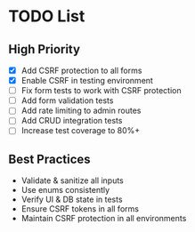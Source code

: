 # TODO List
## High Priority
- [x] Add CSRF protection to all forms
- [x] Enable CSRF in testing environment
- [ ] Fix form tests to work with CSRF protection
- [ ] Add form validation tests
- [ ] Add rate limiting to admin routes
- [ ] Add CRUD integration tests
- [ ] Increase test coverage to 80%+

## Best Practices
- Validate & sanitize all inputs
- Use enums consistently
- Verify UI & DB state in tests
- Ensure CSRF tokens in all forms
- Maintain CSRF protection in all environments

